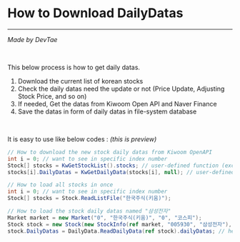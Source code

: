 # How to Download DailyDatas
-----
*Made by DevTae*

<br/>

This below process is how to get daily datas.

1. Download the current list of korean stocks
2. Check the daily datas need the update or not (Price Update, Adjusting Stock Price, and so on)
3. If needed, Get the datas from Kiwoom Open API and Naver Finance
4. Save the datas in form of daily datas in file-system database

<br/>

It is easy to use like below codes :
*(this is preview)*

```C#
// How to download the new stock daily datas from Kiwoom OpenAPI
int i = 0; // want to see in specific index number
Stock[] stocks = KwGetStockList().stocks; // user-defined function (except Ritz, ETF, ETN, Spac)
stocks[i].DailyDatas = KwGetDailyData(stocks[i], null); // user-defined inner asynchronous function
```

```C#
// How to load all stocks in once
int i = 0; // want to see in specific index number
Stock[] stocks = Stock.ReadListFile("한국주식(키움)");
```

```C#
// How to load the stock daily datas named "삼성전자"
Market market = new Market("0", "한국주식(키움)", "0", "코스피");
Stock stock = new Stock(new StockInfo(ref market, "005930", "삼성전자"), null);
stock.DailyDatas = DailyData.ReadDailyData(ref stock).dailyDatas; // here is the daily datas
```
